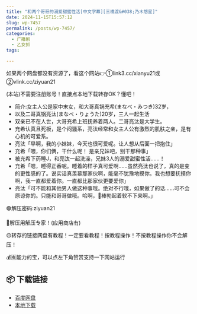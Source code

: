 ```yaml
---
title: "和两个哥哥的溺爱甜蜜性活[中文字幕][三橋渡&#038;乃木悠星]"
date: 2024-11-15T15:57:12
slug: wp-7457
permalink: /posts/wp-7457/
categories:
  - 广播剧
  - 乙女抓
tags:

---
```


如果两个网盘都没有资源了，看这个网站👉①link3.cc/xianyu21或②vlink.cc/ziyuan21

(本站)不需要注册账号！直接点本地下载转存OK？懂吧！

*   简介:女主人公是家中末女，和大哥真锅充希(まなべ・みつき)32岁，
*   以及二哥真锅亮汰(まなべ・りょうた)20岁，三人一起生活
*   双亲已不在人世，大哥充希上班抚养着两人。二哥亮汰是大学生。
*   充希认真且死板，是个闷骚系，亮汰经常和女主人公有激烈的肌肤之亲，是有心机的可爱系。
*   亮汰「早啊，我的小妹妹，今天也很可爱呢。让人想从后面一把抱住」
*   充希「喂，你们俩，干什么呢！ 是亲兄妹吧，别干那种事」
*   被充希下药睡J，和亮汰一起洗澡，兄妹3人的溺爱甜蜜性活……！
*   充希「嗯，睡得正香呢。睡着的样子真可爱啊……虽然亮汰也说了，真的是变的更性感的了。说实话真羡慕那家伙啊，能毫不犹豫地摸你。我也想要抚摸你啊，我一直都爱着你。一直都比那家伙更要爱你」
*   亮汰「可不能和其他男人做这种事哦。绝对不行哦，如果做了的话……可不会原谅你的。只能和哥哥做哦。哈啊，🥩棒勃起着软不下来啊。」

🟢解压密码:ziyuan21

🔵解压用解压专家！(应用商店有)

🟡转存的链接网盘有教程！一定要看教程！按教程操作！不按教程操作你不会解压！

💰🈶能力的宝，可以点左下角赞赏支持一下网站运行

## 📦 下载链接
- [百度网盘](https://blziyuan21.com/pay-download/7457?key=7c02314892&down_id=0)
- [本地下载](https://blziyuan21.com/pay-download/7457?key=7c02314892&down_id=1)

